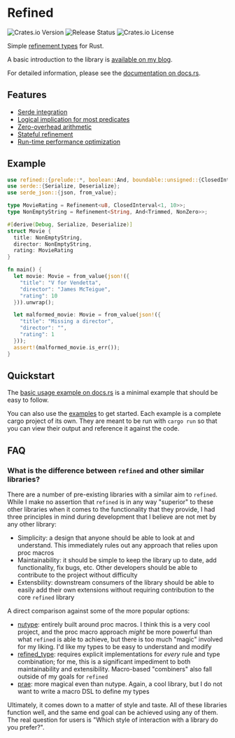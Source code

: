 # Refined

![Crates.io Version](https://img.shields.io/crates/v/refined)
![Release Status](https://img.shields.io/github/actions/workflow/status/jkaye2012/refined/publish.yml)
![Crates.io License](https://img.shields.io/crates/l/refined)

Simple [refinement types](https://en.wikipedia.org/wiki/Refinement_type) for Rust.

A basic introduction to the library is
[available on my blog](https://jordankaye.dev/posts/refined/).

For detailed information, please see the
[documentation on docs.rs](https://docs.rs/refined/latest/refined).

## Features

- [Serde integration](https://docs.rs/refined/latest/refined/#serde-support)
- [Logical implication for most predicates](https://docs.rs/refined/latest/refined/#implication)
- [Zero-overhead arithmetic](https://docs.rs/refined/latest/refined/#arithmetic)
- [Stateful refinement](https://docs.rs/refined/latest/refined/#stateful-refinement)
- [Run-time performance optimization](https://docs.rs/refined/latest/refined/#optimized)

## Example

```rust
use refined::{prelude::*, boolean::And, boundable::unsigned::{ClosedInterval, NonZero}, string::Trimmed};
use serde::{Serialize, Deserialize};
use serde_json::{json, from_value};

type MovieRating = Refinement<u8, ClosedInterval<1, 10>>;
type NonEmptyString = Refinement<String, And<Trimmed, NonZero>>;

#[derive(Debug, Serialize, Deserialize)]
struct Movie {
  title: NonEmptyString,
  director: NonEmptyString,
  rating: MovieRating
}

fn main() {
  let movie: Movie = from_value(json!({
    "title": "V for Vendetta",
    "director": "James McTeigue",
    "rating": 10
  })).unwrap();

  let malformed_movie: Movie = from_value(json!({
    "title": "Missing a director",
    "director": "",
    "rating": 1
  }));
  assert!(malformed_movie.is_err());
}
```

## Quickstart

The [basic usage example on docs.rs](https://docs.rs/refined/latest/refined/#basic-usage) is a
minimal example that should be easy to follow.

You can also use the [examples](https://github.com/jkaye2012/refined/tree/main/examples) to get
started. Each example is a complete cargo project of its own. They are meant to be run with
`cargo run` so that you can view their output and reference it against the code.

## FAQ

### What is the difference between `refined` and other similar libraries?

There are a number of pre-existing libraries with a similar aim to `refined`. While I make no
assertion that `refined` is in any way "superior" to these other libraries when it comes to the
functionality that they provide, I had three principles in mind during development that I believe
are not met by any other library:

- Simplicity: a design that anyone should be able to look at and understand. This immediately rules
  out any approach that relies upon proc macros
- Maintainability: it should be simple to keep the library up to date, add functionality, fix bugs,
  etc. Other developers should be able to contribute to the project without difficulty
- Extensbility: downstream consumers of the library should be able to easily add their own
  extensions without requiring contribution to the core `refined` library

A direct comparison against some of the more popular options:

- [nutype](https://github.com/greyblake/nutype): entirely built around proc macros. I think this is
  a very cool project, and the proc macro approach _might_ be more powerful than what `refined` is
  able to achieve, but there is too much "magic" involved for my liking. I'd like my types to be
  easy to understand and modify
- [refined_type](https://github.com/tomoikey/refined_type): requires explicit implementations for
  _every_ rule and type combination; for me, this is a significant impediment to both
  maintainability and extensibility. Macro-based "combiners" also fall outside of my goals for
  `refined`
- [prae](https://github.com/teenjuna/prae): more magical even than nutype. Again, a cool library,
  but I do not want to write a macro DSL to define my types

Ultimately, it comes down to a matter of style and taste. All of these libraries function well, and
the same end goal can be achieved using any of them. The real question for users is "Which style of
interaction with a library do you prefer?".
